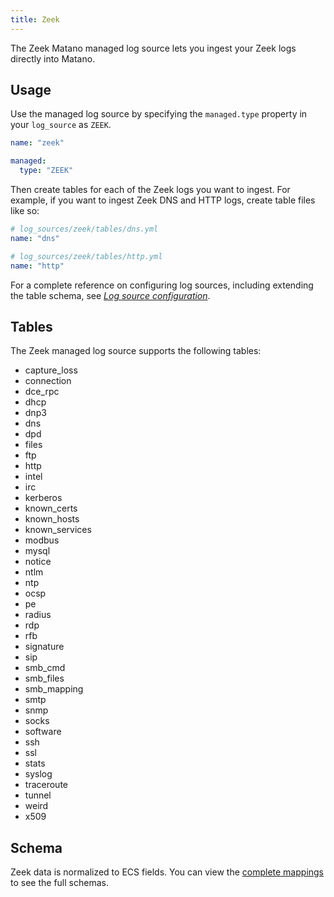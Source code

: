 ```yaml
---
title: Zeek
---
```


The Zeek Matano managed log source lets you ingest your Zeek logs directly into Matano.

## Usage

Use the managed log source by specifying the `managed.type` property in your `log_source` as `ZEEK`.

```yml
name: "zeek"

managed:
  type: "ZEEK"
```

Then create tables for each of the Zeek logs you want to ingest. For example, if you want to ingest Zeek DNS and HTTP logs, create table files like so:

```yml
# log_sources/zeek/tables/dns.yml
name: "dns"
```

```yml
# log_sources/zeek/tables/http.yml
name: "http"
```

For a complete reference on configuring log sources, including extending the table schema, see [_Log source configuration_](../configuration.md).

## Tables

The Zeek managed log source supports the following tables:

- capture_loss
- connection
- dce_rpc
- dhcp
- dnp3
- dns
- dpd
- files
- ftp
- http
- intel
- irc
- kerberos
- known_certs
- known_hosts
- known_services
- modbus
- mysql
- notice
- ntlm
- ntp
- ocsp
- pe
- radius
- rdp
- rfb
- signature
- sip
- smb_cmd
- smb_files
- smb_mapping
- smtp
- snmp
- socks
- software
- ssh
- ssl
- stats
- syslog
- traceroute
- tunnel
- weird
- x509

## Schema

Zeek data is normalized to ECS fields. You can view the [complete mappings][1] to see the full schemas.

[1]: https://github.com/matanolabs/matano/blob/main/data/managed/zeek/log_source.yml
